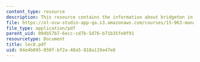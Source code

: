 ```yaml
---
content_type: resource
description: This resource contains the information about bridgeton in this course.
file: https://ol-ocw-studio-app-qa.s3.amazonaws.com/courses/15-963-management-accounting-and-control-spring-2007/04e4b095050fbf2a48a5818a119a47e8_lec8.pdf
file_type: application/pdf
parent_uid: 09db57b7-6ecc-cd7b-5d76-b71b35fe0f91
resourcetype: Document
title: lec8.pdf
uid: 04e4b095-050f-bf2a-48a5-818a119a47e8
---
```


